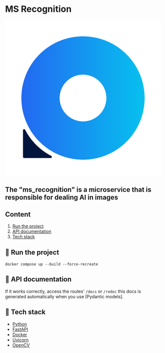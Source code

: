 # MS Recognition

![Logo](./.github/provi.svg)

## The "ms_recognition" is a microservice that is responsible for dealing AI in images

## Content

1. [Run the project](#run-the-project)
2. [API documentation](#api-documentation)
3. [Tech stack](#tech-stack)

## 🐍️ Run the project

```shell
docker compose up --build --force-recreate
```

## 📎 API documentation

If it works correctly, access the routes' `/docs` or `/redoc` this docs is generated automatically when you use [Pydantic models].

## 🧩 Tech stack

- [Python](https://fastapi.tiangolo.com/)
- [FastAPI](https://fastapi.tiangolo.com/)
- [Docker](https://docs.docker.com/)
- [Uvicorn](https://www.uvicorn.org/)
- [OpenCV](https://opencv.org/)
